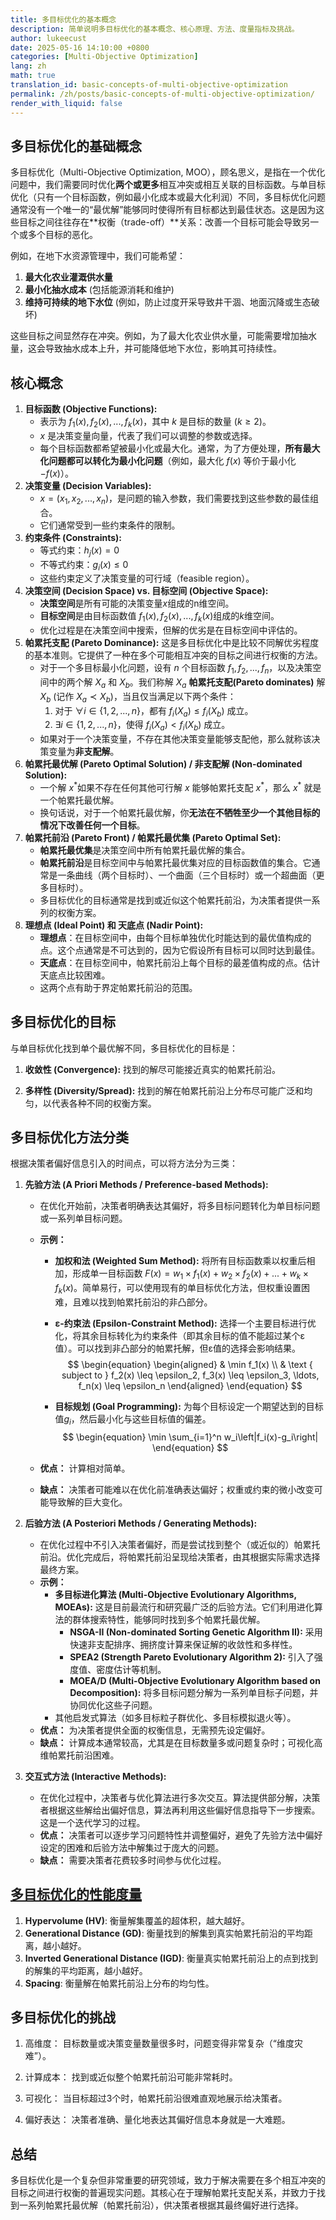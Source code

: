 ```yaml
---
title: 多目标优化的基本概念
description: 简单说明多目标优化的基本概念、核心原理、方法、度量指标及挑战。
author: lukeecust
date: 2025-05-16 14:10:00 +0800
categories: [Multi-Objective Optimization]
lang: zh
math: true
translation_id: basic-concepts-of-multi-objective-optimization
permalink: /zh/posts/basic-concepts-of-multi-objective-optimization/
render_with_liquid: false
---
```


## 多目标优化的基础概念

多目标优化（Multi-Objective Optimization, MOO），顾名思义，是指在一个优化问题中，我们需要同时优化**两个或更多**相互冲突或相互关联的目标函数。与单目标优化（只有一个目标函数，例如最小化成本或最大化利润）不同，多目标优化问题通常没有一个唯一的“最优解”能够同时使得所有目标都达到最佳状态。这是因为这些目标之间往往存在**权衡（trade-off）**关系：改善一个目标可能会导致另一个或多个目标的恶化。

例如，在地下水资源管理中，我们可能希望：
1.  **最大化农业灌溉供水量**
2.  **最小化抽水成本** (包括能源消耗和维护)
3.  **维持可持续的地下水位** (例如，防止过度开采导致井干涸、地面沉降或生态破坏)

这些目标之间显然存在冲突。例如，为了最大化农业供水量，可能需要增加抽水量，这会导致抽水成本上升，并可能降低地下水位，影响其可持续性。

## 核心概念

1. **目标函数 (Objective Functions):**
   - 表示为 $f_1(x), f_2(x), ..., f_k(x)$，其中 $k$ 是目标的数量 ($k \geq 2$)。
   - $x$ 是决策变量向量，代表了我们可以调整的参数或选择。
   - 每个目标函数都希望被最小化或最大化。通常，为了方便处理，**所有最大化问题都可以转化为最小化问题**（例如，最大化 $f(x)$ 等价于最小化 $-f(x)$）。
2. **决策变量 (Decision Variables):**
   - $x = (x_1, x_2, ..., x_n)$，是问题的输入参数，我们需要找到这些参数的最佳组合。
   - 它们通常受到一些约束条件的限制。
3. **约束条件 (Constraints):**
   - 等式约束：$h_j(x) = 0$
   - 不等式约束：$g_i(x) \leq 0$
   - 这些约束定义了决策变量的可行域（feasible region）。
4. **决策空间 (Decision Space) vs. 目标空间 (Objective Space):**
   - **决策空间**是所有可能的决策变量$x$组成的n维空间。
   - **目标空间**是由目标函数值 $f_1(x), f_2(x), ..., f_k(x)$组成的$k$维空间。
   - 优化过程是在决策空间中搜索，但解的优劣是在目标空间中评估的。
5. **帕累托支配 (Pareto Dominance):** 这是多目标优化中是比较不同解优劣程度的基本准则。它提供了一种在多个可能相互冲突的目标之间进行权衡的方法。
   - 对于一个多目标最小化问题，设有 $n$ 个目标函数 $f_1, f_2, ..., f_n$，以及决策空间中的两个解 $X_a$ 和 $X_b$。我们称解 $X_a$ **帕累托支配(Pareto dominates)** 解 $X_b$ (记作 $X_a \prec X_b$)，当且仅当满足以下两个条件：
     1. 对于 $\forall i \in \{1,2,...,n\}$，都有 $f_i(X_a) \leq f_i(X_b)$ 成立。
     2. $\exists i \in \{1,2,...,n\}$，使得 $f_i(X_a) < f_i(X_b)$ 成立。
   - 如果对于一个决策变量，不存在其他决策变量能够支配他，那么就称该决策变量为**非支配解**。
6. **帕累托最优解 (Pareto Optimal Solution) / 非支配解 (Non-dominated Solution):**
   - 一个解 $x^{\ast}$如果不存在任何其他可行解 $x$ 能够帕累托支配 $x^*$，那么 $x^{\ast}$ 就是一个帕累托最优解。
   - 换句话说，对于一个帕累托最优解，你**无法在不牺牲至少一个其他目标的情况下改善任何一个目标**。
7. **帕累托前沿 (Pareto Front) / 帕累托最优集 (Pareto Optimal Set):**
   - **帕累托最优集**是决策空间中所有帕累托最优解的集合。
   - **帕累托前沿**是目标空间中与帕累托最优集对应的目标函数值的集合。它通常是一条曲线（两个目标时）、一个曲面（三个目标时）或一个超曲面（更多目标时）。
   - 多目标优化的目标通常是找到或近似这个帕累托前沿，为决策者提供一系列的权衡方案。
8. **理想点 (Ideal Point) 和 天底点 (Nadir Point):**
   - **理想点**：在目标空间中，由每个目标单独优化时能达到的最优值构成的点。这个点通常是不可达到的，因为它假设所有目标可以同时达到最佳。
   - **天底点**：在目标空间中，帕累托前沿上每个目标的最差值构成的点。估计天底点比较困难。
   - 这两个点有助于界定帕累托前沿的范围。

## **多目标优化的目标**

与单目标优化找到单个最优解不同，多目标优化的目标是：

1. **收敛性 (Convergence):** 找到的解尽可能接近真实的帕累托前沿。

2. **多样性 (Diversity/Spread):** 找到的解在帕累托前沿上分布尽可能广泛和均匀，以代表各种不同的权衡方案。

## **多目标优化方法分类**

   根据决策者偏好信息引入的时间点，可以将方法分为三类：

   1. **先验方法 (A Priori Methods / Preference-based Methods):**
      - 在优化开始前，决策者明确表达其偏好，将多目标问题转化为单目标问题或一系列单目标问题。
      
      - **示例：**
        - **加权和法 (Weighted Sum Method):** 将所有目标函数乘以权重后相加，形成单一目标函数 $F(x) = w_1\times f_1(x) + w_2\times f_2(x) + ... + w_k\times f_k(x)$。简单易行，可以使用现有的单目标优化方法，但权重设置困难，且难以找到帕累托前沿的非凸部分。
        
        - **ε-约束法 (Epsilon-Constraint Method):** 选择一个主要目标进行优化，将其余目标转化为约束条件（即其余目标的值不能超过某个ε值）。可以找到非凸部分的帕累托解，但ε值的选择会影响结果。
          $$
          \begin{equation}
          \begin{aligned}
          & \min f_1(x) \\
          & \text { subject to } f_2(x) \leq \epsilon_2, f_3(x) \leq \epsilon_3, \ldots, f_n(x) \leq \epsilon_n
          \end{aligned}
          \end{equation}
          $$
        
        - **目标规划 (Goal Programming):** 为每个目标设定一个期望达到的目标值$g_i$，然后最小化与这些目标值的偏差。
          $$
          \begin{equation}
          \min \sum_{i=1}^n w_i\left|f_i(x)-g_i\right|
          \end{equation}
          $$
        
      - **优点：** 计算相对简单。
      
      - **缺点：** 决策者可能难以在优化前准确表达偏好；权重或约束的微小改变可能导致解的巨大变化。
      
   2. **后验方法 (A Posteriori Methods / Generating Methods):**
      - 在优化过程中不引入决策者偏好，而是尝试找到整个（或近似的）帕累托前沿。优化完成后，将帕累托前沿呈现给决策者，由其根据实际需求选择最终方案。
      - **示例：**
        - **多目标进化算法 (Multi-Objective Evolutionary Algorithms, MOEAs):** 这是目前最流行和研究最广泛的后验方法。它们利用进化算法的群体搜索特性，能够同时找到多个帕累托最优解。
          - **NSGA-II (Non-dominated Sorting Genetic Algorithm II):** 采用快速非支配排序、拥挤度计算来保证解的收敛性和多样性。
          - **SPEA2 (Strength Pareto Evolutionary Algorithm 2):** 引入了强度值、密度估计等机制。
          - **MOEA/D (Multi-Objective Evolutionary Algorithm based on Decomposition):** 将多目标问题分解为一系列单目标子问题，并协同优化这些子问题。
        - 其他启发式算法（如多目标粒子群优化、多目标模拟退火等）。
      - **优点：** 为决策者提供全面的权衡信息，无需预先设定偏好。
      - **缺点：** 计算成本通常较高，尤其是在目标数量多或问题复杂时；可视化高维帕累托前沿困难。
      
   3. **交互式方法 (Interactive Methods):**
      - 在优化过程中，决策者与优化算法进行多次交互。算法提供部分解，决策者根据这些解给出偏好信息，算法再利用这些偏好信息指导下一步搜索。这是一个迭代学习的过程。
      - **优点：** 决策者可以逐步学习问题特性并调整偏好，避免了先验方法中偏好设定的困难和后验方法中解集过于庞大的问题。
      - **缺点：** 需要决策者花费较多时间参与优化过程。

## [多目标优化的性能度量](/blog/zh/posts/performance-metrics-for-multi-objective-optimization/)

1. **Hypervolume (HV)**: 衡量解集覆盖的超体积，越大越好。
2. **Generational Distance (GD)**: 衡量找到的解集到真实帕累托前沿的平均距离，越小越好。
3. **Inverted Generational Distance (IGD)**: 衡量真实帕累托前沿上的点到找到的解集的平均距离，越小越好。
4. **Spacing**: 衡量解在帕累托前沿上分布的均匀性。

## 多目标优化的挑战 

1. 高维度： 目标数量或决策变量数量很多时，问题变得非常复杂（“维度灾难”）。

2. 计算成本： 找到或近似整个帕累托前沿可能非常耗时。

3. 可视化： 当目标超过3个时，帕累托前沿很难直观地展示给决策者。

4. 偏好表达： 决策者准确、量化地表达其偏好信息本身就是一大难题。

## 总结
多目标优化是一个复杂但非常重要的研究领域，致力于解决需要在多个相互冲突的目标之间进行权衡的普遍现实问题。其核心在于理解帕累托支配关系，并致力于找到一系列帕累托最优解（帕累托前沿），供决策者根据其最终偏好进行选择。
